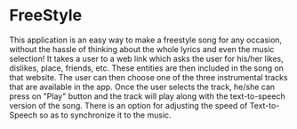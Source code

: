 # FreeStyle
This application is an easy way to make a freestyle song for any occasion, 
without the hassle of thinking about the whole lyrics and even the music selection!
 It takes a user to a web link which asks the user for his/her likes, dislikes, place, friends, etc.
 These entities are then included in the song on that website. 
 The user can then choose one of the three instrumental tracks that are available in the app. 
 Once the user selects the track, he/she can press on "Play" button and the track will play along with the text-to-speech 
 version of the song. There is an option for adjusting the speed of Text-to-Speech so as to synchronize it to the music.
 
